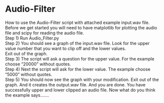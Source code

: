 # Audio-Filter<br>
How to use the Audio-Filter script with attached example input.wav file. Before we get started you will need to have matplotlib for plotting the audio file and scipy for reading the audio file.<br>
Step 1) Run Audio_Filter.py<br>
Step 2) You should see a graph of the input.wav file. Look for the upper value number that you want to clip off and the lower values.<br> Exit out of the graph. <br>
Step 3) The script will ask a question for the upper value. For the example choose “20000” without quotes.<br>
Step 4) Next the script will ask for the lower value.  The example choose “5000” without quotes.<br>
Step 5) You should now see the graph with your modification. Exit out of the graph. And it creates the output.wav file.  And you are done. You have successfully upper and lower clipped an audio file. Now what do you think the example says…….<br>
